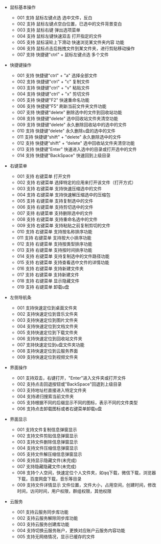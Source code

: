 - 鼠标基本操作 
  - 001 支持 鼠标左键点选 选中文件，反白
  - 002 支持 鼠标左键点空白位置，已选中的文件背景变白
  - 003 支持 鼠标右键 弹出选项菜单
  - 004 支持 鼠标左键快速双击 打开指定的文件
  - 005 支持 鼠标滚轮上下滑动 快速浏览某文件夹内容 功能
  - 006 支持 鼠标点击后拖拽文件到某文件夹，进行剪贴移动操作
  - 007 支持 快捷键"ctrl" + 鼠标左键点选 多个文件

- 快捷键操作
  - 001 支持 快捷键"ctrl" + "a" 选择全部文件
  - 002 支持 快捷键"ctrl" + "c" 复制文件
  - 003 支持 快捷键"ctrl" + "v" 粘贴文件
  - 004 支持 快捷键"ctrl" + "x" 剪切文件
  - 005 支持 快捷键"F2" 快速重命名功能
  - 006 支持 快捷键"F5“ 刷新当前文件夹文件功能
  - 007 支持 快捷键“delete" 删除选中的文件到回收站功能
  - 008 支持 快捷键“delete" 选中回收站文件夹清空功能
  - 009 支持 快捷键“delete" 永久删除回收站中的选中的文件
  - 010 支持 快捷键“delete" 永久删除u盘的选中的文件
  - 011 支持 快捷键“shift" + "delete" 永久删除选中的文件
  - 012 支持 快捷键“shift" + “delete" 选中回收站文件夹清空功能
  - 013 支持 快捷键"Enter" 快速进入选中的目录或打开选中的文件
  - 014 支持 快捷键"BackSpace" 快速回到上级目录

- 右键菜单
  - 001 支持 右键菜单 打开文件
  - 002 支持 右键菜单 选择特定的应用来打开该文件（打开方式）
  - 003 支持 右键菜单 支持快速压缩选中的文件
  - 004 支持 右键菜单 支持快速解压缩选中的压缩包
  - 005 支持 右键菜单 支持复制选中的文件
  - 006 支持 右键菜单 支持剪切选中的文件
  - 007 支持 右键菜单 支持删除选中的文件
  - 008 支持 右键菜单 支持重命名选中的文件
  - 009 支持 右键菜单 支持粘贴之前复制剪切的文件
  - 010 支持 右键菜单 支持按名称排序功能
  - 011 支持 右键菜单 支持按大小排序功能
  - 012 支持 右键菜单 支持按类型排序功能
  - 013 支持 右键菜单 支持按时间排序功能
  - 014 支持 右键菜单 支持复制选中的文件路径功能
  - 015 支持 右键菜单 支持查看选中文件的详情功能
  - 016 支持 右键菜单 支持新建文件夹
  - 017 支持 右键菜单 支持新建文件
  - 018 支持 右键菜单 显示隐藏文件
  - 019 支持 右键菜单 卸载u盘

- 左侧导航条
  - 001 支持快速定位到桌面文件夹
  - 002 支持快速定位到音乐文件夹
  - 003 支持快速定位到图片文件夹
  - 004 支持快速定位到文档文件夹
  - 005 支持快速定位到下载文件夹
  - 006 支持快速定位到回收站文件夹
  - 007 支持快速定位到u盘文件夹功能
  - 008 支持快速定位到云服务界面
  - 009 支持快速定位到视频文件夹
- 界面操作
  - 001 支持双击，右键打开，"Enter"进入文件夹或打开文件
  - 002 支持点击回退按钮或"BackSpace"回退到上级目录
  - 003 支持地址栏直接进入特定文件夹
  - 004 支持递归搜索当前文件夹
  - 005 支持根据不同的后缀显示不同的图标，表示不同的文件类型
  - 006 支持点击卸载图标或者右键菜单卸载u盘
- 界面显示
  - 001 支持文件复制信息弹窗显示
  - 002 支持文件剪贴信息弹窗显示
  - 003 支持文件删除信息弹窗显示
  - 004 支持文件压缩信息弹窗显示
  - 005 支持文件解压缩信息弹窗显示
  - 006 支持显示隐藏文件(未完成)
  - 007 支持隐藏隐藏文件(未完成)
  - 008 支持个人空间，快速定位个人文件夹，如qq下载，微信下载，浏览器下载，百度网盘下载，音乐等目录
  - 009 支持文件详情显示 文件位置，文件大小，占用空间，创建时间，修改时间，访问时间，用户权限，群组权限，其他权限

- 云服务
  - 001 支持云服务同步库功能
  - 002 支持云服务解除同步库功能
  - 003 支持云服务创建库功能
  - 004 支持切换云服务账户，更换对应账户云服务内容功能
  - 005 支持无网络情况，显示已缓存的文件
